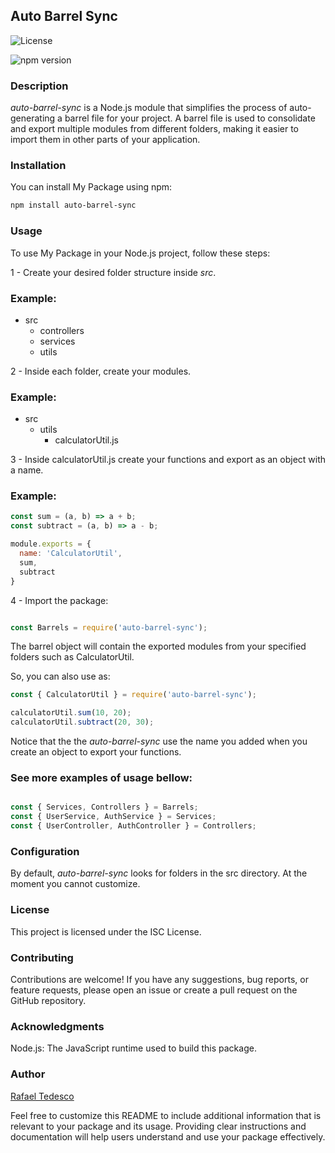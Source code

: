 ##  Auto Barrel Sync
![License](https://img.shields.io/badge/license-ISC-blue.svg)

![npm version](https://d25lcipzij17d.cloudfront.net/badge.svg?id=js&r=r&ts=1683906897&type=6e&v=1.0.6&x2=0)

### Description

*auto-barrel-sync* is a Node.js module that simplifies the process of auto-generating a barrel file for your project. A barrel file is used to consolidate and export multiple modules from different folders, making it easier to import them in other parts of your application.

### Installation
You can install My Package using npm:

```bash
npm install auto-barrel-sync
```

### Usage
To use My Package in your Node.js project, follow these steps:

1 - Create your desired folder structure inside *src*. 

### Example:

- src
  - controllers
  - services
  - utils

2 - Inside each folder, create your modules.  

### Example:

- src
  - utils
    - calculatorUtil.js

3 - Inside calculatorUtil.js create your functions and export as an object with a name. 

### Example:

```javascript
const sum = (a, b) => a + b;
const subtract = (a, b) => a - b;

module.exports = {
  name: 'CalculatorUtil',
  sum,
  subtract
}

```

4 - Import the package:

```javascript

const Barrels = require('auto-barrel-sync');
```

The barrel object will contain the exported modules from your specified folders such as CalculatorUtil.

So, you can also use as:

```javascript
const { CalculatorUtil } = require('auto-barrel-sync');

calculatorUtil.sum(10, 20);
calculatorUtil.subtract(20, 30);

```

Notice that the the *auto-barrel-sync* use the name you added when you create an object to export your functions.

### See more examples of usage bellow:

```javascript

const { Services, Controllers } = Barrels;
const { UserService, AuthService } = Services;
const { UserController, AuthController } = Controllers;
```

### Configuration

By default, *auto-barrel-sync* looks for folders in the src directory. At the moment you cannot customize.


### License
This project is licensed under the ISC License.

### Contributing
Contributions are welcome! If you have any suggestions, bug reports, or feature requests, please open an issue or create a pull request on the GitHub repository.

### Acknowledgments
Node.js: The JavaScript runtime used to build this package.

### Author
[Rafael Tedesco](https://github.com/rafaeltedesco)

Feel free to customize this README to include additional information that is relevant to your package and its usage. Providing clear instructions and documentation will help users understand and use your package effectively.